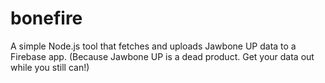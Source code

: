 # bonefire
A simple Node.js tool that fetches and uploads Jawbone UP data to a Firebase app. (Because Jawbone UP is a dead product. Get your data out while you still can!)
